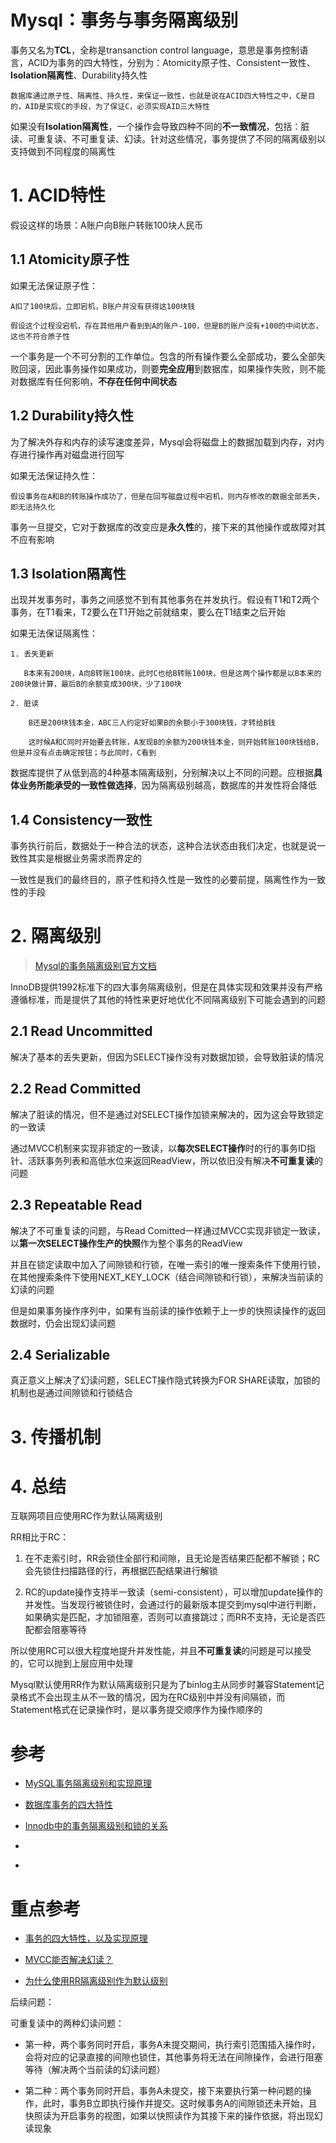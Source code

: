 # Mysql：事务与事务隔离级别

事务又名为**TCL**，全称是transanction control language，意思是事务控制语言，ACID为事务的四大特性，分别为：Atomicity原子性、Consistent一致性、**Isolation隔离性**、Durability持久性

    数据库通过原子性、隔离性、持久性，来保证一致性，也就是说在ACID四大特性之中，C是目的，AID是实现C的手段，为了保证C，必须实现AID三大特性

如果没有**Isolation隔离性**，一个操作会导致四种不同的**不一致情况**，包括：脏读、可重复读、不可重复读、幻读。针对这些情况，事务提供了不同的隔离级别以支持做到不同程度的隔离性

# **1. ACID特性**

假设这样的场景：A账户向B账户转账100块人民币

## **1.1 Atomicity原子性**

如果无法保证原子性：

    A扣了100块后，立即宕机，B账户并没有获得这100块钱
    
    假设这个过程没宕机，存在其他用户看到到A的账户-100，但是B的账户没有+100的中间状态，这也不符合原子性

一个事务是一个不可分割的工作单位。包含的所有操作要么全部成功，要么全部失败回滚，因此事务操作如果成功，则要**完全应用**到数据库，如果操作失败，则不能对数据库有任何影响，**不存在任何中间状态**

## **1.2 Durability持久性**

为了解决外存和内存的读写速度差异，Mysql会将磁盘上的数据加载到内存，对内存进行操作再对磁盘进行回写

如果无法保证持久性：
    
    假设事务在A和B的转账操作成功了，但是在回写磁盘过程中宕机，则内存修改的数据全部丢失，即无法持久化

事务一旦提交，它对于数据库的改变应是**永久性**的，接下来的其他操作或故障对其不应有影响

## **1.3 Isolation隔离性**

出现并发事务时，事务之间感觉不到有其他事务在并发执行。假设有T1和T2两个事务，在T1看来，T2要么在T1开始之前就结束，要么在T1结束之后开始

如果无法保证隔离性：

    1. 丢失更新

       B本来有200块，A向B转账100块，此时C也给B转账100块，但是这两个操作都是以B本来的200块做计算，最后B的余额变成300块，少了100块

    2. 脏读

        B还是200块钱本金，ABC三人约定好如果B的余额小于300块钱，才转给B钱

        这时候A和C同时开始要去转账，A发现B的余额为200块钱本金，则开始转账100块钱给B，但是并没有点击确定按钮；与此同时，C看到


数据库提供了从低到高的4种基本隔离级别，分别解决以上不同的问题。应根据**具体业务所能承受的一致性做选择**，因为隔离级别越高，数据库的并发性将会降低

## **1.4 Consistency一致性**

事务执行前后，数据处于一种合法的状态，这种合法状态由我们决定，也就是说一致性其实是根据业务需求而界定的

一致性是我们的最终目的，原子性和持久性是一致性的必要前提，隔离性作为一致性的手段

# **2. 隔离级别**

> [Mysql的事务隔离级别官方文档](https://dev.mysql.com/doc/refman/8.0/en/innodb-transaction-isolation-levels.html#isolevel_read-committed)

InnoDB提供1992标准下的四大事务隔离级别，但是在具体实现和效果并没有严格遵循标准，而是提供了其他的特性来更好地优化不同隔离级别下可能会遇到的问题

## **2.1 Read Uncommitted**

解决了基本的丢失更新，但因为SELECT操作没有对数据加锁，会导致脏读的情况

## **2.2 Read Committed**

解决了脏读的情况，但不是通过对SELECT操作加锁来解决的，因为这会导致锁定的一致读

通过MVCC机制来实现非锁定的一致读，以**每次SELECT操作**时的行的事务ID指针、活跃事务列表和高低水位来返回ReadView，所以依旧没有解决**不可重复读**的问题

## **2.3 Repeatable Read**

解决了不可重复读的问题，与Read Comitted一样通过MVCC实现非锁定一致读，以**第一次SELECT操作生产的快照**作为整个事务的ReadView

并且在锁定读取中加入了间隙锁和行锁，在唯一索引的唯一搜索条件下使用行锁，在其他搜索条件下使用NEXT_KEY_LOCK（结合间隙锁和行锁），来解决当前读的幻读的问题

但是如果事务操作序列中，如果有当前读的操作依赖于上一步的快照读操作的返回数据时，仍会出现幻读问题

## **2.4 Serializable**

真正意义上解决了幻读问题，SELECT操作隐式转换为FOR SHARE读取，加锁的机制也是通过间隙锁和行锁结合

# **3. 传播机制**

# **4. 总结**

互联网项目应使用RC作为默认隔离级别

RR相比于RC：
1. 在不走索引时，RR会锁住全部行和间隙，且无论是否结果匹配都不解锁；RC会先锁住扫描路径的行，再根据匹配结果进行解锁

2. RC的update操作支持半一致读（semi-consistent），可以增加update操作的并发性。当发现行被锁住时，会通过行的最新版本提交到mysql中进行判断，如果确实是匹配，才加锁阻塞，否则可以直接跳过；而RR不支持，无论是否匹配都会阻塞等待

所以使用RC可以很大程度地提升并发性能，并且**不可重复读**的问题是可以接受的，它可以抛到上层应用中处理

Mysql默认使用RR作为默认隔离级别只是为了binlog主从同步时兼容Statement记录格式不会出现主从不一致的情况，因为在RC级别中并没有间隔锁，而Statement格式在记录操作时，是以事务提交顺序作为操作顺序的

# 参考
- [MySQL事务隔离级别和实现原理](https://zhuanlan.zhihu.com/p/117476959)
- [数据库事务的四大特性](https://www.cnblogs.com/fjdingsd/p/5273008.html)

- [Innodb中的事务隔离级别和锁的关系](https://tech.meituan.com/2014/08/20/innodb-lock.html)
- [](http://blog.itpub.net/31559358/viewspace-2221931/)

- [](https://www.jianshu.com/p/bf862c37c4c9)

# 重点参考
- [事务的四大特性，以及实现原理](https://blog.csdn.net/star1210644725/article/details/96829608)
- [MVCC能否解决幻读？](https://blog.csdn.net/qq_35590091/article/details/107734005)

- [为什么使用RR隔离级别作为默认级别](https://www.cnblogs.com/shoshana-kong/p/10516404.html)

<!-- 读未提交：读取其他事务未提交的内容，即可能脏读

读已提交：只有其他事务提交的内容，才能被本事务读取到。不会脏读，但不可重复读，每次读可能数据都不同

- 快照读
- 当前读

可重复读：使用MVCC做快照读，不会读取到其他事务提交的内容，解决了不可重复读；在写数据时，会做当前读操作，通过间隙锁锁定特定数据的前后间隙，让数据无法插入，以解决了大部分幻读问题

串行化： -->

后续问题：

可重复读中的两种幻读问题：
- 第一种，两个事务同时开启，事务A未提交期间，执行索引范围插入操作时，会将对应的记录直接的间隙也锁住，其他事务将无法在间隙操作，会进行阻塞等待（解决两个当前读的幻读问题）

- 第二种：两个事务同时开启，事务A未提交，接下来要执行第一种问题的操作，此时，事务B立即执行操作并提交。这时候事务A的间隙锁还未开始，且快照读为开启事务的视图，如果以快照读作为其接下来的操作依据，将出现幻读现象